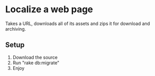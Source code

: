 Localize a web page
=============

Takes a URL, downloads all of its assets and zips it for download and archiving.

Setup
-------------
1. Download the source
2. Run "rake db:migrate"
3. Enjoy